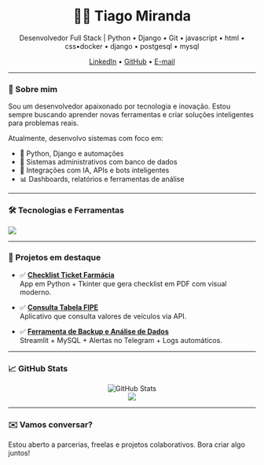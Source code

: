 <h1 align="center">👨‍💻 Tiago Miranda</h1>

<p align="center">
  Desenvolvedor Full Stack | Python • Django • Git • javascript • html • css•docker • django • postgesql • mysql
</p>

<p align="center">
  <a href="https://www.linkedin.com/in/tiago-miranda-dev/" target="_blank">LinkedIn</a> •
  <a href="https://github.com/tsmdev-ux/">GitHub</a> •
  <a href="mailto:tiagosm-dev@gmail.com">E-mail</a>
</p>

---

### 🚀 Sobre mim
Sou um desenvolvedor apaixonado por tecnologia e inovação. Estou sempre buscando aprender novas ferramentas e criar soluções inteligentes para problemas reais.

Atualmente, desenvolvo sistemas com foco em:
- 🧠 Python, Django e automações
- 🧾 Sistemas administrativos com banco de dados
- 💬 Integrações com IA, APIs e bots inteligentes
- 📊 Dashboards, relatórios e ferramentas de análise

---

### 🛠️ Tecnologias e Ferramentas


  <a href="https://skillicons.dev">
    <img src="https://skillicons.dev/icons?i=python,django,git,javascript,html,css,docker,postgresql,mysql" />
  </a>


---

### 🧪 Projetos em destaque

- ✅ **[Checklist Ticket Farmácia](https://github.com/tiagomiranda/checklist-farmacia)**  
  App em Python + Tkinter que gera checklist em PDF com visual moderno.

- ✅ **[Consulta Tabela FIPE](https://github.com/tiagomiranda/tabela-fipe)**  
  Aplicativo que consulta valores de veículos via API.

- ✅ **[Ferramenta de Backup e Análise de Dados](https://github.com/tiagomiranda/db-analyzer)**  
  Streamlit + MySQL + Alertas no Telegram + Logs automáticos.

---

### 📈 GitHub Stats

<p align="center">
  <img src="https://github-readme-stats.vercel.app/api?username=tsmdev-ux&show_icons=true&theme=tokyonight" alt="GitHub Stats"/>
  <br/>
  <img src="https://github-readme-stats.vercel.app/api/top-langs/?username=tsmdev-ux&layout=compact&theme=tokyonight"/>
</p>

---

### ✉️ Vamos conversar?
Estou aberto a parcerias, freelas e projetos colaborativos. Bora criar algo juntos!

